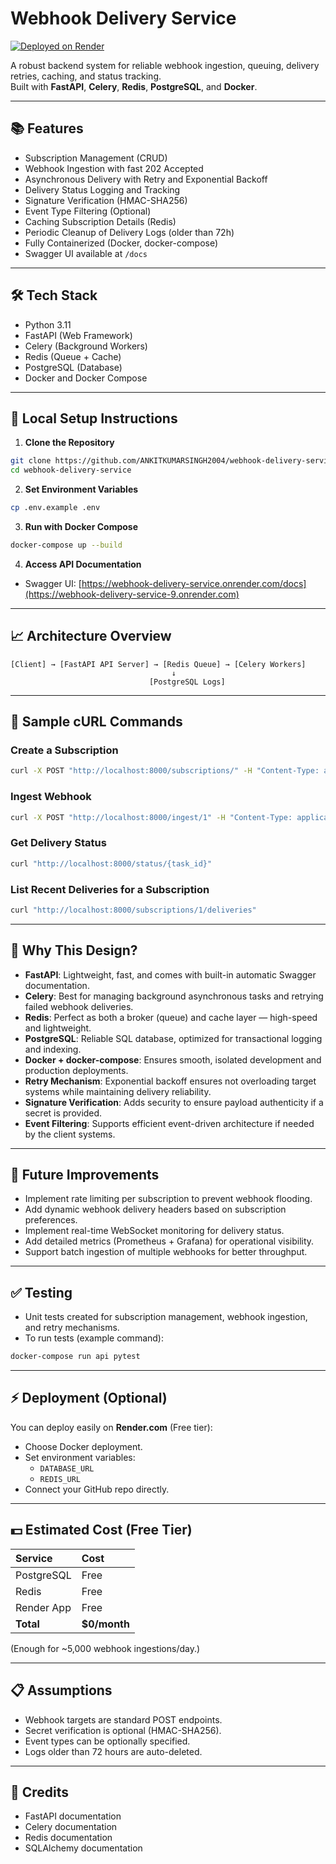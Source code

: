 # Webhook Delivery Service

[![Deployed on Render](https://img.shields.io/badge/Deployed-Render.com-blue?logo=render&logoColor=white)](https://webhook-delivery-service-9.onrender.com)

A robust backend system for reliable webhook ingestion, queuing, delivery retries, caching, and status tracking.  
Built with **FastAPI**, **Celery**, **Redis**, **PostgreSQL**, and **Docker**.

---

## 📚 Features

- Subscription Management (CRUD)
- Webhook Ingestion with fast 202 Accepted
- Asynchronous Delivery with Retry and Exponential Backoff
- Delivery Status Logging and Tracking
- Signature Verification (HMAC-SHA256)
- Event Type Filtering (Optional)
- Caching Subscription Details (Redis)
- Periodic Cleanup of Delivery Logs (older than 72h)
- Fully Containerized (Docker, docker-compose)
- Swagger UI available at `/docs`

---

## 🛠 Tech Stack

- Python 3.11
- FastAPI (Web Framework)
- Celery (Background Workers)
- Redis (Queue + Cache)
- PostgreSQL (Database)
- Docker and Docker Compose

---

## 🚀 Local Setup Instructions

1. **Clone the Repository**

```bash
git clone https://github.com/ANKITKUMARSINGH2004/webhook-delivery-service.git
cd webhook-delivery-service
```

2. **Set Environment Variables**

```bash
cp .env.example .env
```

3. **Run with Docker Compose**

```bash
docker-compose up --build
```

4. **Access API Documentation**

- Swagger UI: [https://webhook-delivery-service.onrender.com/docs](https://webhook-delivery-service-9.onrender.com)

---

## 📈 Architecture Overview

```plaintext
[Client] → [FastAPI API Server] → [Redis Queue] → [Celery Workers]
                                    ↓
                               [PostgreSQL Logs]
```

---

## 🧪 Sample cURL Commands

### Create a Subscription

```bash
curl -X POST "http://localhost:8000/subscriptions/" -H "Content-Type: application/json" -d '{"target_url":"http://example.com/webhook","secret":"your_secret_key","event_type":"order.created"}'
```

### Ingest Webhook

```bash
curl -X POST "http://localhost:8000/ingest/1" -H "Content-Type: application/json" -d '{"body":"payload_content","signature":"computed_signature"}'
```

### Get Delivery Status

```bash
curl "http://localhost:8000/status/{task_id}"
```

### List Recent Deliveries for a Subscription

```bash
curl "http://localhost:8000/subscriptions/1/deliveries"
```

---

## 🎨 Why This Design?

- **FastAPI**: Lightweight, fast, and comes with built-in automatic Swagger documentation.
- **Celery**: Best for managing background asynchronous tasks and retrying failed webhook deliveries.
- **Redis**: Perfect as both a broker (queue) and cache layer — high-speed and lightweight.
- **PostgreSQL**: Reliable SQL database, optimized for transactional logging and indexing.
- **Docker + docker-compose**: Ensures smooth, isolated development and production deployments.
- **Retry Mechanism**: Exponential backoff ensures not overloading target systems while maintaining delivery reliability.
- **Signature Verification**: Adds security to ensure payload authenticity if a secret is provided.
- **Event Filtering**: Supports efficient event-driven architecture if needed by the client systems.

---

## 🔮 Future Improvements

- Implement rate limiting per subscription to prevent webhook flooding.
- Add dynamic webhook delivery headers based on subscription preferences.
- Implement real-time WebSocket monitoring for delivery status.
- Add detailed metrics (Prometheus + Grafana) for operational visibility.
- Support batch ingestion of multiple webhooks for better throughput.

---

## ✅ Testing

- Unit tests created for subscription management, webhook ingestion, and retry mechanisms.
- To run tests (example command):

```bash
docker-compose run api pytest
```

---

## ⚡ Deployment (Optional)

You can deploy easily on **Render.com** (Free tier):

- Choose Docker deployment.
- Set environment variables:
  - `DATABASE_URL`
  - `REDIS_URL`
- Connect your GitHub repo directly.

---

## 💵 Estimated Cost (Free Tier)

| Service      | Cost   |
|:-------------|:-------|
| PostgreSQL   | Free   |
| Redis        | Free   |
| Render App   | Free   |
| **Total**    | **$0/month** |

(Enough for ~5,000 webhook ingestions/day.)

---

## 📋 Assumptions

- Webhook targets are standard POST endpoints.
- Secret verification is optional (HMAC-SHA256).
- Event types can be optionally specified.
- Logs older than 72 hours are auto-deleted.

---

## 📢 Credits

- FastAPI documentation
- Celery documentation
- Redis documentation
- SQLAlchemy documentation

